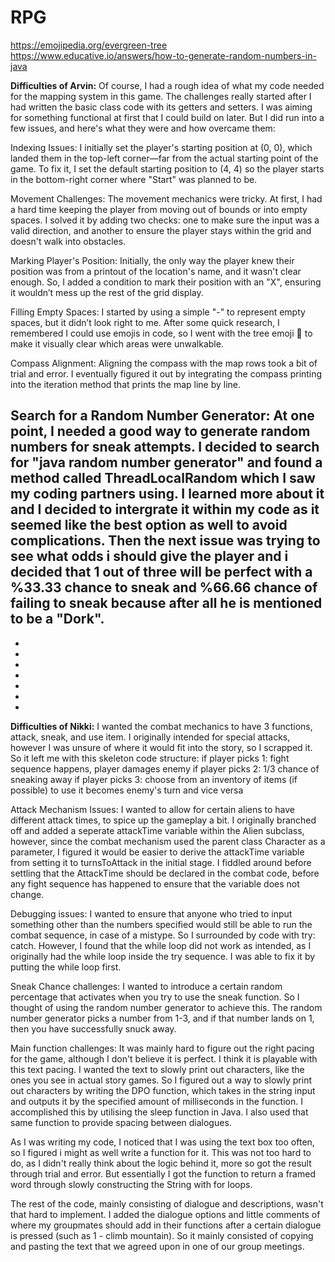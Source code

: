 # RPG

https://emojipedia.org/evergreen-tree 
https://www.educative.io/answers/how-to-generate-random-numbers-in-java 

**Difficulties of Arvin:**
Of course, I had a rough idea of what my code needed for the mapping system in this game. The challenges really started after I had written the basic class code with its getters and setters. I was aiming for something functional at first that I could build on later. But I did run into a few issues, and here's what they were and how overcame them:

Indexing Issues: I initially set the player's starting position at (0, 0), which landed them in the top-left corner—far from the actual starting point of the game. To fix it, I set the default starting position to (4, 4) so the player starts in the bottom-right corner where "Start" was planned to be.

Movement Challenges: The movement mechanics were tricky. At first, I had a hard time keeping the player from moving out of bounds or into empty spaces. I solved it by adding two checks: one to make sure the input was a valid direction, and another to ensure the player stays within the grid and doesn't walk into obstacles.

Marking Player's Position: Initially, the only way the player knew their position was from a printout of the location's name, and it wasn't clear enough. So, I added a condition to mark their position with an "X", ensuring it wouldn’t mess up the rest of the grid display.

Filling Empty Spaces: I started by using a simple "-" to represent empty spaces, but it didn’t look right to me. After some quick research, I remembered I could use emojis in code, so I went with the tree emoji 🌲 to make it visually clear which areas were unwalkable.

Compass Alignment: Aligning the compass with the map rows took a bit of trial and error. I eventually figured it out by integrating the compass printing into the iteration method that prints the map line by line.

Search for a Random Number Generator: At one point, I needed a good way to generate random numbers for sneak attempts. I decided to search for "java random number generator" and found a method called ThreadLocalRandom which I saw my coding partners using. I learned more about it and I decided to intergrate it within my code as it seemed like the best option as well to avoid complications. Then the next issue was trying to see what odds i should give the player and i decided that 1 out of three will be perfect with a %33.33 chance to sneak and %66.66 chance of failing to sneak because after all he is mentioned to be a "Dork". 
-
-
-
-
-
-
-
-
**Difficulties of Nikki:**
I wanted the combat mechanics to have 3 functions, attack, sneak, and use item. I originally intended for special attacks, however I was unsure of where it would fit into the story, so I scrapped it. So it left me with this skeleton code structure:
if player picks 1:
fight sequence happens, player damages enemy
if player picks 2:
1/3 chance of sneaking away
if player picks 3:
choose from an inventory of items (if possible) to use
it becomes enemy's turn and vice versa

Attack Mechanism Issues:
I wanted to allow for certain aliens to have different attack times, to spice up the gameplay a bit. I originally branched off and added a seperate attackTime variable  within the Alien subclass, however, since the combat mechanism used the parent class Character as a parameter, I figured it would be easier to derive the attackTime variable from setting it to turnsToAttack in the initial stage. I fiddled around before settling that the AttackTime should be declared in the combat code, before any fight sequence has happened to ensure that the variable does not change. 

Debugging issues:
I wanted to ensure that anyone who tried to input something other than the numbers specified would still be able to run the combat sequence, in case of a mistype. So I surrounded by code with try: catch. However, I found that the while loop did not work as intended, as I originally had the while loop inside the try sequence. I was able to fix it by putting the while loop first. 

Sneak Chance challenges:
I wanted to introduce a certain random percentage that activates when you try to use the sneak function. So I thought of using the random number generator to achieve this. The random number generator picks a number from 1-3, and if that number lands on 1, then you have successfully snuck away.

Main function challenges:
It was mainly hard to figure out the right pacing for the game, although I don't believe it is perfect. I think it is playable with this text pacing. I wanted the text to slowly print out characters, like the ones you see in actual story games. So I figured out a way to slowly print out characters by writing the DPO function, which takes in the string input and outputs it by the specified amount of milliseconds in the function. I accomplished this by utilising the sleep function in Java. I also used that same function to provide spacing between dialogues.

As I was writing my code, I noticed that I was using the text box too often, so I figured i might as well write a function for it. This was not too hard to do, as I didn't really think about the logic behind it, more so got the result through trial and error. But essentially I got the function to return a framed word through slowly constructing the String with for loops. 

The rest of the code, mainly consisting of dialogue and descriptions, wasn't that hard to implement. I added the dialogue options and little comments of where my groupmates should add in their functions after a certain dialogue is pressed (such as 1 - climb mountain). So it mainly consisted of copying and pasting the text that we agreed upon in one of our group meetings. 
